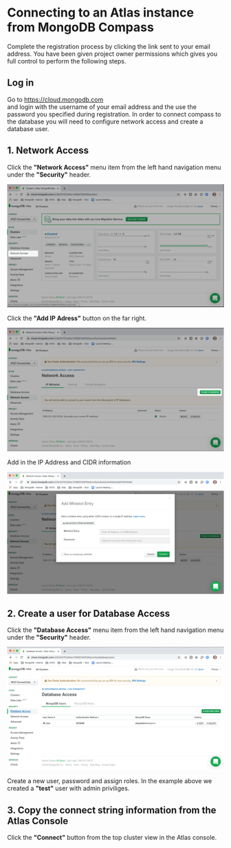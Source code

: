 # Connecting to an Atlas instance from MongoDB Compass

Complete the registration process by clicking the link sent to your email address.  You have been given project owner permissions which gives you full control to perform the following steps.

## Log in
Go to https://cloud.mongodb.com   
and login with the username of your email address and the use the password you specified during registration.  In order to connect compass to the database you will need to configure network access and create a database user.

## 1. Network Access
Click the __"Network Access"__ menu item from the left hand navigation menu under the __"Security"__ header.

![Network](img/networkAccess.png "Network")   

Click the __"Add IP Adress"__ button on the far right.

![IP](img/addIP.png "IP")  

Add in the IP Address and CIDR information

![IP](img/addIP2.png "IP")  

## 2. Create a user for Database Access
Click the __"Database Access"__ menu item from the left hand navigation menu under the __"Security"__ header.   

![database](img/databaseAccess.png "database")  

Create a new user, password and assign roles.  In the example above we created a __"test"__ user with admin priviliges.

## 3. Copy the connect string information from the Atlas Console
Click the __"Connect"__ button from the top cluster view in the Atlas console.





